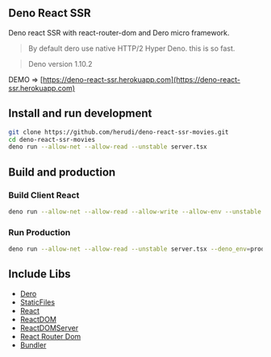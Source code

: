 ## Deno React SSR
Deno react SSR with react-router-dom and Dero micro framework.
> By default dero use native HTTP/2 Hyper Deno. this is so fast.

> Deno version 1.10.2

DEMO => [https://deno-react-ssr.herokuapp.com](https://deno-react-ssr.herokuapp.com)

## Install and run development
```bash
git clone https://github.com/herudi/deno-react-ssr-movies.git
cd deno-react-ssr-movies
deno run --allow-net --allow-read --unstable server.tsx
```

## Build and production
### Build Client React
```bash
deno run --allow-net --allow-read --allow-write --allow-env --unstable build.ts
```
### Run Production
```bash
deno run --allow-net --allow-read --unstable server.tsx --deno_env=production
```

## Include Libs
* [Dero](https://github.com/herudi/dero)
* [StaticFiles](https://github.com/herudi/static-files)
* [React](https://dev.jspm.io/react@17.0.2)
* [ReactDOM](https://dev.jspm.io/react-dom@17.0.2)
* [ReactDOMServer](https://dev.jspm.io/react-dom@17.0.2/server)
* [React Router Dom](https://dev.jspm.io/react-router-dom@5.2.0)
* [Bundler](https://deno.land/x/bundler)
